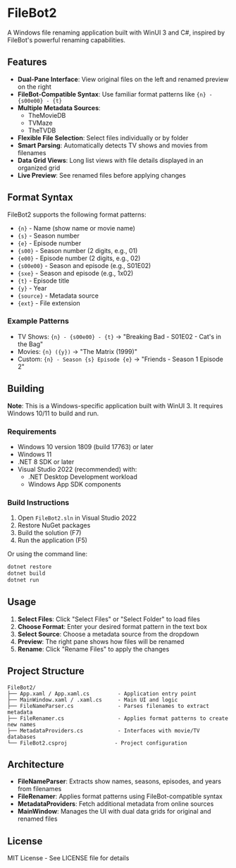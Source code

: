 # FileBot2

A Windows file renaming application built with WinUI 3 and C#, inspired by FileBot's powerful renaming capabilities.

## Features

- **Dual-Pane Interface**: View original files on the left and renamed preview on the right
- **FileBot-Compatible Syntax**: Use familiar format patterns like `{n} - {s00e00} - {t}`
- **Multiple Metadata Sources**: 
  - TheMovieDB
  - TVMaze
  - TheTVDB
- **Flexible File Selection**: Select files individually or by folder
- **Smart Parsing**: Automatically detects TV shows and movies from filenames
- **Data Grid Views**: Long list views with file details displayed in an organized grid
- **Live Preview**: See renamed files before applying changes

## Format Syntax

FileBot2 supports the following format patterns:

- `{n}` - Name (show name or movie name)
- `{s}` - Season number
- `{e}` - Episode number
- `{s00}` - Season number (2 digits, e.g., 01)
- `{e00}` - Episode number (2 digits, e.g., 02)
- `{s00e00}` - Season and episode (e.g., S01E02)
- `{sxe}` - Season and episode (e.g., 1x02)
- `{t}` - Episode title
- `{y}` - Year
- `{source}` - Metadata source
- `{ext}` - File extension

### Example Patterns

- TV Shows: `{n} - {s00e00} - {t}` → "Breaking Bad - S01E02 - Cat's in the Bag"
- Movies: `{n} ({y})` → "The Matrix (1999)"
- Custom: `{n} - Season {s} Episode {e}` → "Friends - Season 1 Episode 2"

## Building

**Note**: This is a Windows-specific application built with WinUI 3. It requires Windows 10/11 to build and run.

### Requirements

- Windows 10 version 1809 (build 17763) or later
- Windows 11
- .NET 8 SDK or later
- Visual Studio 2022 (recommended) with:
  - .NET Desktop Development workload
  - Windows App SDK components

### Build Instructions

1. Open `FileBot2.sln` in Visual Studio 2022
2. Restore NuGet packages
3. Build the solution (F7)
4. Run the application (F5)

Or using the command line:

```bash
dotnet restore
dotnet build
dotnet run
```

## Usage

1. **Select Files**: Click "Select Files" or "Select Folder" to load files
2. **Choose Format**: Enter your desired format pattern in the text box
3. **Select Source**: Choose a metadata source from the dropdown
4. **Preview**: The right pane shows how files will be renamed
5. **Rename**: Click "Rename Files" to apply the changes

## Project Structure

```
FileBot2/
├── App.xaml / App.xaml.cs         - Application entry point
├── MainWindow.xaml / .xaml.cs     - Main UI and logic
├── FileNameParser.cs              - Parses filenames to extract metadata
├── FileRenamer.cs                 - Applies format patterns to create new names
├── MetadataProviders.cs           - Interfaces with movie/TV databases
└── FileBot2.csproj               - Project configuration
```

## Architecture

- **FileNameParser**: Extracts show names, seasons, episodes, and years from filenames
- **FileRenamer**: Applies format patterns using FileBot-compatible syntax
- **MetadataProviders**: Fetch additional metadata from online sources
- **MainWindow**: Manages the UI with dual data grids for original and renamed files

## License

MIT License - See LICENSE file for details
